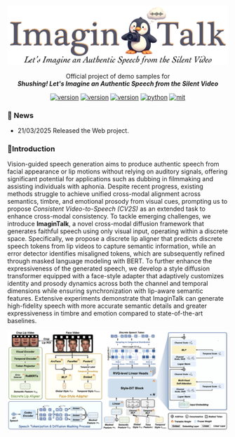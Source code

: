 <div align="center">
    <p>
    <img src="./src/title.png" alt="imagintalk Logo" style="weight: 200px;">
    </p>
     <p>
    Official project of demo samples for <br>
    <b><em>Shushing! Let's Imagine an Authentic Speech from the Silent Video</em></b>
    </p>
     <a href="https://arxiv.org/abs/ "><img src="https://img.shields.io/badge/arXiv- -b31b1b.svg" alt="version"></a>    
    <a href="https://github.com/imagintalk/imagintalk.github.io"><img src="https://img.shields.io/badge/Platform-linux-lightgrey" alt="version"></a>
    <a href="https://github.com/imagintalk/imagintalk.github.io"><img src="https://img.shields.io/badge/Python-3.8+-orange" alt="version"></a>
    <a href="https://github.com/imagintalk/imagintalk.github.io"><img src="https://img.shields.io/badge/PyTorch-2.0+-brightgreen" alt="python"></a>
    <a href="https://github.com/imagintalk/imagintalk.github.io"><img src="https://img.shields.io/badge/License-MIT-red.svg" alt="mit"></a>
</div>


### 📰 News
* 21/03/2025 Released the Web project.
  

### 📕Introduction

Vision-guided speech generation aims to produce authentic speech from facial appearance or lip motions without relying on auditory signals, offering significant potential for applications such as dubbing in filmmaking and assisting individuals with aphonia. Despite recent progress, existing methods struggle to achieve unified cross-modal alignment across semantics, timbre, and emotional prosody from visual cues, prompting us to propose *Consistent Video-to-Speech (CV2S)* as an extended task to enhance cross-modal consistency. To tackle emerging challenges, we introduce **ImaginTalk**, a novel cross-modal diffusion framework that generates faithful speech using only visual input, operating within a discrete space. Specifically, we propose a discrete lip aligner that predicts discrete speech tokens from lip videos to capture semantic information, while an error detector identifies misaligned tokens, which are subsequently refined through masked language modeling with BERT. To further enhance the expressiveness of the generated speech, we develop a style diffusion transformer equipped with a face-style adapter that adaptively customizes identity and prosody dynamics across both the channel and temporal dimensions while ensuring synchronization with lip-aware semantic features. Extensive experiments demonstrate that ImaginTalk can generate high-fidelity speech with more accurate semantic details and greater expressiveness in timbre and emotion compared to state-of-the-art baselines.


<div align="center">
    <p>
    <img src="./src/main.png" alt="imagintalk.github.io pipeline" style="weight: 350px;">
    </p>
</div>